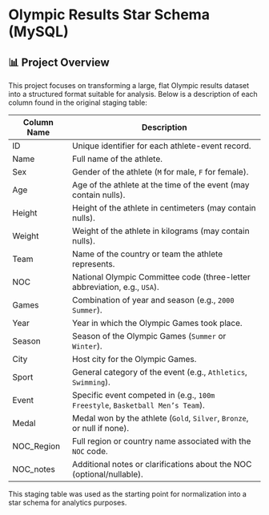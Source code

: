 # Olympic Results Star Schema (MySQL)

## 📊 Project Overview

This project focuses on transforming a large, flat Olympic results dataset into a structured format suitable for analysis. Below is a description of each column found in the original staging table:

| Column Name   | Description                                                                 |
|---------------|-----------------------------------------------------------------------------|
| ID            | Unique identifier for each athlete-event record.                            |
| Name          | Full name of the athlete.                                                    |
| Sex           | Gender of the athlete (`M` for male, `F` for female).                        |
| Age           | Age of the athlete at the time of the event (may contain nulls).            |
| Height        | Height of the athlete in centimeters (may contain nulls).                   |
| Weight        | Weight of the athlete in kilograms (may contain nulls).                     |
| Team          | Name of the country or team the athlete represents.                         |
| NOC           | National Olympic Committee code (three-letter abbreviation, e.g., `USA`).   |
| Games         | Combination of year and season (e.g., `2000 Summer`).                       |
| Year          | Year in which the Olympic Games took place.                                 |
| Season        | Season of the Olympic Games (`Summer` or `Winter`).                         |
| City          | Host city for the Olympic Games.                                            |
| Sport         | General category of the event (e.g., `Athletics`, `Swimming`).              |
| Event         | Specific event competed in (e.g., `100m Freestyle`, `Basketball Men’s Team`).|
| Medal         | Medal won by the athlete (`Gold`, `Silver`, `Bronze`, or null if none).     |
| NOC_Region    | Full region or country name associated with the `NOC` code.                 |
| NOC_notes     | Additional notes or clarifications about the NOC (optional/nullable).       |

This staging table was used as the starting point for normalization into a star schema for analytics purposes.
